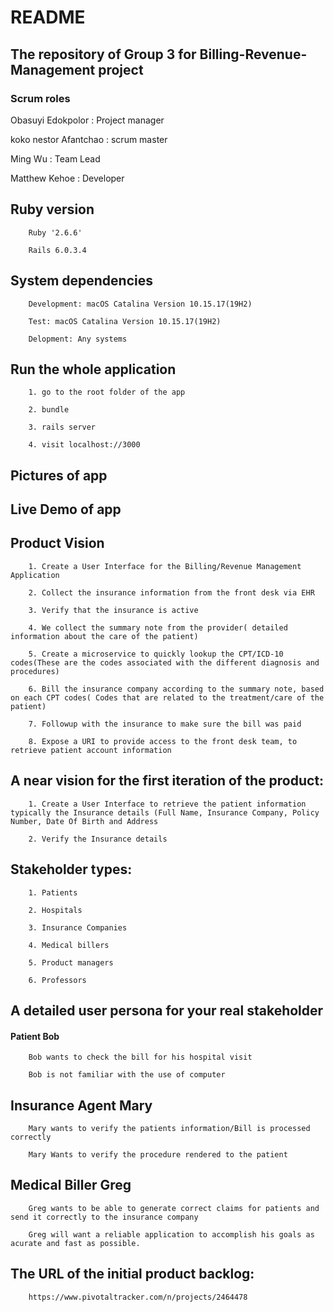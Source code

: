 # README

## The repository of Group 3 for Billing-Revenue-Management project

### Scrum roles

Obasuyi Edokpolor : Project manager

koko nestor Afantchao : scrum master

Ming Wu : Team Lead

Matthew Kehoe : Developer

## Ruby version

        Ruby '2.6.6'

        Rails 6.0.3.4

## System dependencies

        Development: macOS Catalina Version 10.15.17(19H2)

        Test: macOS Catalina Version 10.15.17(19H2)

        Delopment: Any systems

## Run the whole application

        1. go to the root folder of the app

        2. bundle

        3. rails server

        4. visit localhost://3000

## Pictures of app

## Live Demo of app

## Product Vision

        1. Create a User Interface for the Billing/Revenue Management Application

        2. Collect the insurance information from the front desk via EHR

        3. Verify that the insurance is active

        4. We collect the summary note from the provider( detailed information about the care of the patient)

        5. Create a microservice to quickly lookup the CPT/ICD-10 codes(These are the codes associated with the different diagnosis and procedures)

        6. Bill the insurance company according to the summary note, based on each CPT codes( Codes that are related to the treatment/care of the patient)

        7. Followup with the insurance to make sure the bill was paid

        8. Expose a URI to provide access to the front desk team, to retrieve patient account information

## A near vision for the first iteration of the product:

        1. Create a User Interface to retrieve the patient information typically the Insurance details (Full Name, Insurance Company, Policy Number, Date Of Birth and Address

        2. Verify the Insurance details

## Stakeholder types:

        1. Patients

        2. Hospitals 

        3. Insurance Companies

        4. Medical billers

        5. Product managers 

        6. Professors

## A detailed user persona for your real stakeholder

#### Patient Bob

        Bob wants to check the bill for his hospital visit

        Bob is not familiar with the use of computer

## Insurance Agent Mary

        Mary wants to verify the patients information/Bill is processed correctly

        Mary Wants to verify the procedure rendered to the patient

## Medical Biller Greg

        Greg wants to be able to generate correct claims for patients and send it correctly to the insurance company

        Greg will want a reliable application to accomplish his goals as acurate and fast as possible.

## The URL of the initial product backlog:
        https://www.pivotaltracker.com/n/projects/2464478
